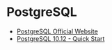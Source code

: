 
# PostgreSQL

* [PostgreSQL Official Website](https://www.postgresql.org/)
* [PostgreSQL 10.12 - Quick Start](https://github.com/hansung-dev/Quick-Start/blob/main/MySQL/MySQL%205.7%20-%20Quick%20Start.md)